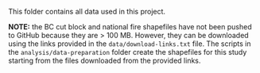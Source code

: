This folder contains all data used in this project.

**NOTE:** the BC cut block and national fire shapefiles have not been pushed to GitHub because they are > 100 MB. However, they can be downloaded using the links provided in the `data/download-links.txt` file. The scripts in the `analysis/data-preparation` folder create the shapefiles for this study starting from the files downloaded from the provided links.
